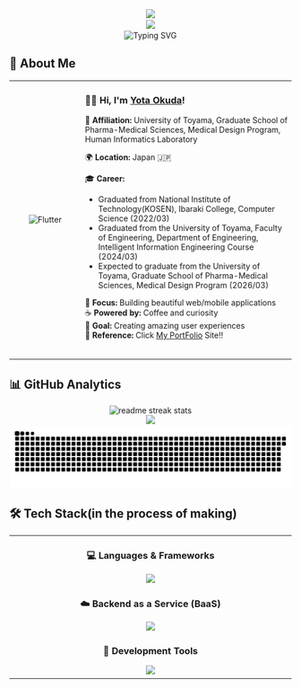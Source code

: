 <div align="center">
  <img src="https://user-images.githubusercontent.com/74038190/212284100-561aa473-3905-4a80-b561-0d28506553ee.gif" width="900">
</div>

<div align="center">
  <img src="https://capsule-render.vercel.app/api?type=waving&color=gradient&customColorList=0,2,2,5,30&height=150&section=header&animation=twinkling" />
</div>

<div align="center">
  <img src="https://readme-typing-svg.herokuapp.com?font=Fira+Code&size=32&duration=2800&pause=2000&color=A9FEF7&center=true&vCenter=true&width=600&lines=Hey+there!+I'm+Yota+Okuda+%F0%9F%91%8B;Software+Engineer+%F0%9F%9A%80;Always+Learning+New+Things+%F0%9F%93%9A" alt="Typing SVG" />
</div>

## 🌟 **About Me**

<div align="center">

<table>
<tr>
<td width="200" align="center">
<img src="https://skillicons.dev/icons?i=neovim" width="100" height="100" alt="Flutter" />
<!-- <br><strong>Flutter</strong> -->
</td>
<td width="600" align="left">

### 👋😆 **Hi, I'm [Yota Okuda](https://yota-portfolio.netlify.app/)!**
🚀 **Affiliation:** University of Toyama, Graduate School of Pharma-Medical Sciences, Medical Design Program, Human Informatics Laboratory

🌍 **Location:** Japan 🇯🇵  

🎓 **Career:**  
- Graduated from National Institute of Technology(KOSEN), Ibaraki College, Computer Science (2022/03)
- Graduated from the University of Toyama, Faculty of Engineering, Department of Engineering, Intelligent Information Engineering Course (2024/03)
- Expected to graduate from the University of Toyama, Graduate School of Pharma-Medical Sciences, Medical Design Program (2026/03)

💼 **Focus:** Building beautiful web/mobile applications  
☕ **Powered by:** Coffee and curiosity  
🎯 **Goal:** Creating amazing user experiences  
🔭 **Reference:** Click [My PortFolio](https://yota-portfolio.netlify.app/) Site!!  
<br>

</td>
</tr>
</table>

</div>

## 📊 **GitHub Analytics**

<div align="center">
  <img src="https://github-readme-streak-stats.herokuapp.com/?user=YotaOkuda&theme=transparent&border_radius=10&starting_year=2025" alt="readme streak stats" />
</div>

<div align="center">
  <img src="https://github-readme-activity-graph.vercel.app/graph?username=YotaOkuda&custom_title=Yota's%20GitHub%20Activity%20Graph&bg_color=0d1117&color=58a6ff&line=58a6ff&point=58a6ff&area=true&hide_border=true" />
</div>

<div align="center">
  <img src="https://raw.githubusercontent.com/YotaOkuda/YotaOkuda/output/github-contribution-grid-snake-dark.svg" alt="Snake" />
</div>

<!-- ![Profile details card](http://github-profile-summary-cards.vercel.app/api/cards/profile-details?username=YotaOkuda) -->

## 🛠️ **Tech Stack**(in the process of making)

<table align="center">
<tr>
<td width="50%" align="center" valign="top">

<!--
### 📱  **Mobile Development**
<img src="https://skillicons.dev/icons?i=flutter,dart" />
-->

### 💻  **Languages & Frameworks**
<img src="https://skillicons.dev/icons?i=js,ts,html,css,react,c,python" />

### ☁️  **Backend as a Service (BaaS)**
<img src="https://skillicons.dev/icons?i=supabase,firebase" />

### 🔧  **Development Tools**
<img src="https://skillicons.dev/icons?i=vscode,neovim,git,github,aws,anaconda" />

</td>
<!-- <td width="50%" align="center" valign="top"> -->
<!--
### 🗄️  **Database**
<img src="https://skillicons.dev/icons?i=postgresql,sqlite" />
--
### 🎨  **Design**
<img src="https://skillicons.dev/icons?i=figma,xd,photoshop" />
--
</td>
-->

</tr>
</table>
